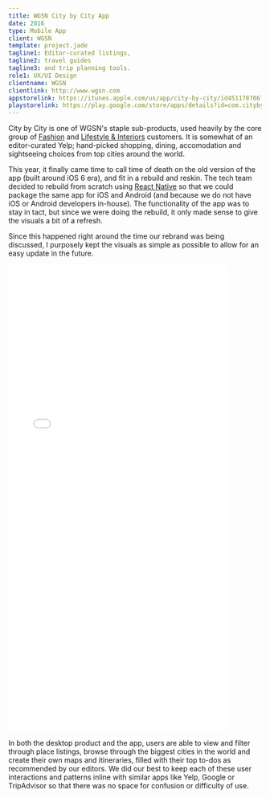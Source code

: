```yaml
---
title: WGSN City by City App
date: 2016
type: Mobile App
client: WGSN
template: project.jade
tagline1: Editor-curated listings,
tagline2: travel guides
tagline3: and trip planning tools.
role1: UX/UI Design
clientname: WGSN
clientlink: http://www.wgsn.com
appstorelink: https://itunes.apple.com/us/app/city-by-city/id451178706?mt=8
playstorelink: https://play.google.com/store/apps/details?id=com.citybycity
---
```


City by City is one of WGSN's staple sub-products, used heavily by the core group of <a href="https://www.wgsn.com/en/products/fashion/" target="_blank" class="link-highlight">Fashion</a> and <a href="https://www.wgsn.com/en/products/lifestyle-interiors/" target="_blank" class="link-highlight">Lifestyle &amp; Interiors</a> customers. It is somewhat of an editor-curated Yelp; hand-picked shopping, dining, accomodation and sightseeing choices from top cities around the world.

This year, it finally came time to call time of death on the old version of the app (built around iOS 6 era), and fit in a rebuild and reskin. The tech team decided to rebuild from scratch using <a href="https://facebook.github.io/react-native/" target="_blank" class="link-highlight">React Native</a> so that we could package the same app for iOS and Android (and because we do not have iOS or Android developers in-house). The functionality of the app was to stay in tact, but since we were doing the rebuild, it only made sense to give the visuals a bit of a refresh.

Since this happened right around the time our rebrand was being discussed, I purposely kept the visuals as simple as possible to allow for an easy update in the future.

<div class="block-ver-lg text-center">
  <iframe width="438" height="930" src="//invis.io/G37EZPKXS" frameborder="0" allowfullscreen></iframe>
</div>

In both the desktop product and the app, users are able to view and filter through place listings, browse through the biggest cities in the world and create their own maps and itineraries, filled with their top to-dos as recommended by our editors. We did our best to keep each of these user interactions and patterns inline with similar apps like Yelp, Google or TripAdvisor so that there was no space for confusion or difficulty of use.
